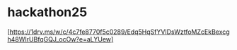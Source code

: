 # hackathon25
[https://1drv.ms/w/c/4c7fe8770f5c0289/Edq5HqSfYVlDsWztfoMZcEkBexcgh48WIrUBfqGQJ_ocOw?e=aLYUew]
